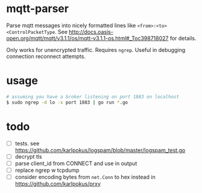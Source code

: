 # mqtt-parser
Parse mqtt messages into nicely formatted lines like `<from>:<to> <ControlPacketType`. See http://docs.oasis-open.org/mqtt/mqtt/v3.1.1/os/mqtt-v3.1.1-os.html#_Toc398718027 for details.

Only works for unencrypted traffic. Requires `ngrep`. Useful in debugging connection reconnect attempts.

# usage
````bash
# assuming you have a broker listening on port 1883 on localhost
$ sudo ngrep -d lo -x port 1883 | go run *.go
````

# todo
- [ ] tests. see https://github.com/karlpokus/logspam/blob/master/logspam_test.go
- [ ] decrypt tls
- [ ] parse client_id from CONNECT and use in output
- [ ] replace ngrep w tcpdump
- [ ] consider encoding bytes from `net.Conn` to hex instead in https://github.com/karlpokus/prxy
